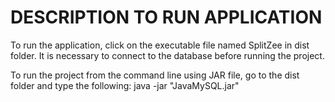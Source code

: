 DESCRIPTION TO RUN APPLICATION
==============================

To run the application, click on the executable file named
SplitZee in dist folder. It is necessary to connect to the database
before running the project.

To run the project from the command line using JAR file, go to the dist 
folder and type the following:
java -jar "JavaMySQL.jar" 

